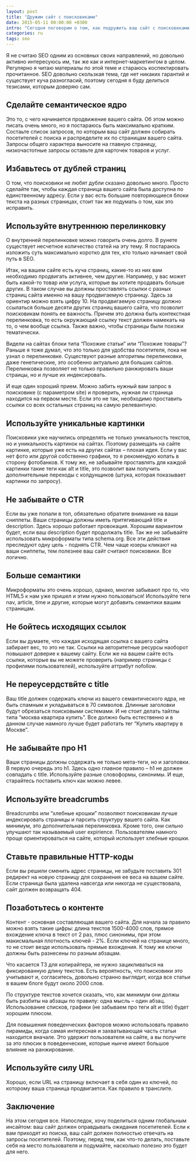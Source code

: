 ```yaml
---
layout: post
title: "Дружим сайт с поисковиками"
date: 2015-05-11 00:00:00 +0300
intro: "Сегодня поговорим о том, как подружить ваш сайт с поисковиками. Из этого можно получить неплохой профит в виде дополнительного потока посетителей, которых уже можно сконверитировать в ваших клиентов, поэтому, если вы никогда не занимались чем-то подобным, рекомендую обратить внимание на этот пост."
categories: ru
tags: seo
---
```


Я не считаю SEO одним из основных своих направлений, но довольно активно интересуюсь им, так же как и интернет-маркетингом в целом. Регулярно я читаю материалы по этой теме и стараюсь коспектировать прочитанное. SEO довольно скользкая тема, где нет никаких гарантий и существует куча разногласий, поэтому сегодня я буду делиться тезисами, которым доверяю сам.

## Сделайте семантическое ядро

Это то, с чего начинается продвижение вашего сайта. Об этом можно писать очень много, но я постараюсь быть максимально кратким. Состаьте список запросов, по которым ваш сайт должен собирать посетителей с поиска и распределите их по страницам вашего сайта. Запросы общего характера выносите на главную страницу, низкочастотные запросы оставьте для карточек товаров и услуг.

## Избавьтесь от дублей страниц

О том, что поисковики не любят дубли сказано довольно много. Просто сделайте так, чтобы каждая страница вашего сайта была доступна по единственному адресу. Если у вас есть большие повторяющиеся блоки текста на разных страницах, стоит так же подумать о том, как это исправить.

## Используйте внутреннюю перелинковку

О внутренней перелинковке можно говорить очень долго. В рунете существует несчетное количество статей на эту тему. Я постараюсь изложить суть максимально коротко для тех, кто только начинает свой путь в SEO.

Итак, на вашем сайте есть куча страниц, какие-то из них вам необходимо продвигать активнее, чем другие. Например, у вас может быть какой-то товар или услуга, которые вы хотите продавать больше других. В таком случае вы должны проставлять ссылки с разных страниц сайта именно на вашу продвигаемую страницу. Здесь за ориентир можно взять цифру 10. На продвигаемую страницу должно ссылаться больше десяти других страниц вашего сайта, что позволит поисковикам понять ее важность. Причем это должна быть контекстная перелинковка, то есть окружающий ссылку текст должен намекать на то, о чем вообще ссылка. Также важно, чтобы страницы были похожи тематически.

Видели на сайтах блоки типа “Похожие статьи” или “Похожие товары”? Раньше я тоже думал, что это только для удобства посетителя, пока не узнал о перелинковке. Существуют разные алгоритмы перелинковки, даже генетические, это особенно актуально для больших сайтов. Перелинковка позволяет не только правильно ранжировать ваши страицы, но и лучше их индексировать.

И еще один хороший прием. Можно забить нужный вам запрос в поисковике (с параметром site) и проверить, нужная ли страница находится на первом месте. Если это не так, необходимо проставить ссылки со всех остальных страниц на самую релевантную.

## Используйте уникальные картинки

Поисковики уже научились определять не только уникальность текстов, но и уникальность картинок на сайтах. Поэтому размещать на сайте картинке, которые уже есть на других сайтах – плохая идея. Если у вас нет фото или другой собственно графики, то я рекомендую копать в сторону фотобанков. К тому же, не забывайте проставлять для каждой картинки такие теги как alt и title, это позволит вам получить дополнительные переходы с колдунщиков (штука, которая показывает картинки по запросу).

## Не забывайте о CTR

Если вы уже попали в топ, обязательно обратите внимание на ваши сниппеты. Ваши страницы должны иметь притягивающий title и description. Здесь хорошо работает провокация. Хорошим вариантом будет, если ваш description будет продолжать title. Так же не забывайте использовать микроформаты типа schema.org. Все эти действия преследуют одну цель - поднять CTR. Чем чаще юзеры кликают на ваши сниппеты, тем полезнее ваш сайт считают поисковики. Все логично.

## Больше семантики

Микроформаты это очень хорошо, однако, многие забывают про то, что HTML5 к нам уже пришел и этим нужно пользоваться! Используйте теги nav, article, time и другие, которые могут добавить семантики вашим страницам. 

## Не бойтесь исходящих ссылок

Если вы думаете, что каждая исходящая ссылка с вашего сайта забирает вес, то это не так. Ссылки на авторитетные ресурсы наоборот повышают доверие к вашему сайту. Если же на вашем сайте есть ссылки, которые вы не можете проверить (например страницы с профилями пользователей), используйте аттрибут nofollow.

## Не переусердствйте с title

Ваш title должен содержать ключи из вашего семантического ядра, не быть спамным и укладываться в 70 символов. Длинные заголовки будут обрезаться поисковыми системами. И не стоит делать тайтлы типа “москва квартира купить”. Все должно быть естественно и в данном случае намного лучше будет работать тег “Купить квартиру в Москве”.

## Не забывайте про H1

Ваши страницы должны содержать не только мета-теги, но и заголовки. В первую очередь это h1. Здесь одно главное правило – h1 не должен совпадать с title. Используйте разные словоформы, синонимы. И еще, старайтесь поставить ключ как можно левее.

## Используйте breadcrumbs

Breadcrumbs или “хлебные крошки” позволяют поисковикам лучше индексировать страницы и парсить структуру вашего сайта. Как минимум, это дополнительная перелинковка. Кроме того, они сильно улучшают так называемый user expirience. Пользователям намного проще ориентироваться на сайте, который использует хлебные крошки.

## Ставьте правильные HTTP-коды

Если вы решили сменить адрес страницы, не забудьте поставить 301 редирект на новую страницу для сохранения ее веса на вашем сайте. Если страница была удалена навсегда или никогда не существовала, сайт должен возвращать 404.

## Позаботьтесь о контенте

Контент - основная составляющая вашего сайта. Для начала за правило можно взять такие цифры: длина текстов 1500-4000 слов, прямое вхождение ключа в текст от 2 раз, плюс синонимы, при этом макисмальная плотность ключей - 2%. Если ключей на странице много, то не стоит везде использовать прямые вхождения. К тому же ключи должны быть разнесены по разным абзацам.

Что касается ТЗ для копирайтера, не нужно зацикливаться на фиксированную длину текстов. Есть вероятность, что поисковики это учитывают и, согласитесь, довольно странно выглядит, когда все статьи в вашем блоге будут около 2000 слов.

По структуре текстов хочется сказать, что, как минимум они должы быть разбиты на абзацы по правилу: одна мысль – один абзац. Использование списков, графики (не забываем про теги alt и title) будет хорошим плюсом.

Для повышения поведенческих факторов можно использовать правило пирамиды, когда самая интересная и захватывающая часть статьи находится вначале. Это удержит пользователя на сайте, а вы получите за это плюсик в поведенческие, которые нынче имеют большое влияние на ранжирование.

## Используйте силу URL

Хорошо, если URL на страницу включает в себя один из ключей, по которому ваша страница продвигается. Как правило в транслите.

## Заключение

На этом сегодня все. Напоследок, хочу поделиться одним глобальным инсайтом: ваш сайт должен оправдывать ожидания посетителей. Если к вам приходят из поиска, ваш сайт должен полностью отвечать на запросы посетителей. Поэтому, перед тем, как что-то делать, поставьте себя на место пользователя и подумайте, насколько полезно это будет для него.
